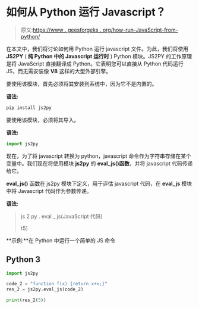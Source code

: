 # 如何从 Python 运行 Javascript？

> 原文:[https://www . geesforgeks . org/how-run-JavaScript-from-python/](https://www.geeksforgeeks.org/how-to-run-javascript-from-python/)

在本文中，我们将讨论如何用 Python 运行 javascript 文件。为此，我们将使用 **JS2PY** ( **纯 Python 中的 Javascript 运行时** ) Python 模块。JS2PY 的工作原理是将 JavaScript 直接翻译成 Python。它表明您可以直接从 Python 代码运行 JS，而无需安装像 **V8** 这样的大型外部引擎。

要使用该模块，首先必须将其安装到系统中，因为它不是内置的。

**语法:**

```py
pip install js2py
```

要使用该模块，必须将其导入。

**语法:**

```py
import js2py
```

现在，为了将 javascript 转换为 python，javascript 命令作为字符串存储在某个变量中。我们现在将使用模块 **js2py** 的 **eval_js()函数**，并将 javascript 代码传递给它。

**eval_js()** 函数在 js2py 模块下定义，用于评估 javascript 代码，在 **eval_js** 模块中将 Javascript 代码作为参数传递。

**语法:**

> js 2 py . eval _ js(JavaScript 代码)
> 
> t5]

**示例:**在 Python 中运行一个简单的 JS 命令

## **Python 3**

```py
import js2py

code_2 = "function f(x) {return x+x;}"
res_2 = js2py.eval_js(code_2)

print(res_2(5))
```